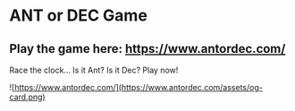 # ANT or DEC Game

## **Play the game here: https://www.antordec.com/**

Race the clock...
Is it Ant?
Is it Dec?
Play now!


![https://www.antordec.com/](https://www.antordec.com/assets/og-card.png)
